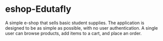 # eshop-Edutafly
A simple e-shop that sells basic student supplies. The application is designed to be as simple as possible, with no user authentication. A single user can browse products, add items to a cart, and place an order.
